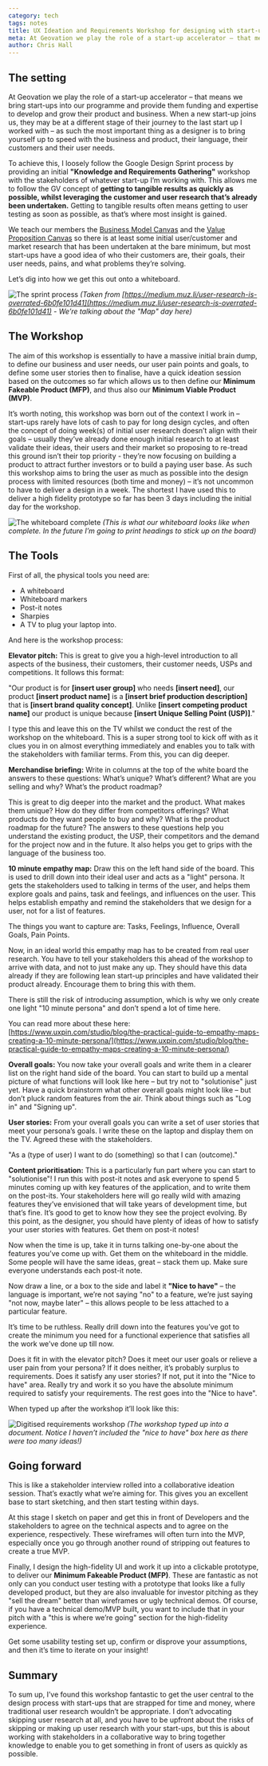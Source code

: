 ```yaml
---
category: tech
tags: notes
title: UX Ideation and Requirements Workshop for designing with start-ups
meta: At Geovation we play the role of a start-up accelerator – that means we bring start-ups into our programme and provide them funding and expertise to develop and grow their product and business. The most important thing as a designer is to bring yourself up to speed with the business and product, their language, their customers and their user needs.
author: Chris Hall
---
```


## The setting

At Geovation we play the role of a start-up accelerator – that means we bring start-ups into our programme and provide them funding and expertise to develop and grow their product and business. When a new start-up joins us, they may be at a different stage of their journey to the last start up I worked with – as such the most important thing as a designer is to bring yourself up to speed with the business and product, their language, their customers and their user needs.

To achieve this, I loosely follow the Google Design Sprint process by providing an initial **"Knowledge and Requirements Gathering"** workshop with the stakeholders of whatever start-up I’m working with. This allows me to follow the GV concept of **getting to tangible results as quickly as possible, whilst leveraging the customer and user research that’s already been undertaken.** Getting to tangible results often means getting to user testing as soon as possible, as that’s where most insight is gained.

We teach our members the [Business Model Canvas](https://strategyzer.com/canvas/business-model-canvas) and the [Value Proposition Canvas](https://strategyzer.com/canvas/value-proposition-canvas) so there is at least some initial user/customer and market research that has been undertaken at the bare minimum, but most start-ups have a good idea of who their customers are, their goals, their user needs, pains, and what problems they’re solving.

Let’s dig into how we get this out onto a whiteboard.

![The sprint process](/assets/sprint.jpg)
*(Taken from [https://medium.muz.li/user-research-is-overrated-6b0fe101d41](https://medium.muz.li/user-research-is-overrated-6b0fe101d41) - We’re talking about the "Map" day here)*

## The Workshop

The aim of this workshop is essentially to have a massive initial brain dump, to define our business and user needs, our user pain points and goals, to define some user stories then to finalise, have a quick ideation session based on the outcomes so far which allows us to then define our **Minimum Fakeable Product (MFP)**, and thus also our **Minimum Viable Product (MVP)**.

It’s worth noting, this workshop was born out of the context I work in – start-ups rarely have lots of cash to pay for long design cycles, and often the concept of doing week(s) of initial user research doesn’t align with their goals – usually they’ve already done enough initial research to at least validate their ideas, their users and their market so proposing to re-tread this ground isn’t their top priority - they’re now focusing on building a product to attract further investors or to build a paying user base. As such this workshop aims to bring the user as much as possible into the design process with limited resources (both time and money) – it’s not uncommon to have to deliver a design in a week. The shortest I have used this to deliver a high fidelity prototype so far has been 3 days including the initial day for the workshop.

![The whiteboard complete](/assets/whiteboard.jpg)
*(This is what our whiteboard looks like when complete. In the future I’m going to print headings to stick up on the board)*

## The Tools

First of all, the physical tools you need are:

* A whiteboard
* Whiteboard markers
* Post-it notes
* Sharpies
* A TV to plug your laptop into.

And here is the workshop process:

**Elevator pitch:** This is great to give you a high-level introduction to all aspects of the business, their customers, their customer needs, USPs and competitions. It follows this format:

"Our product is for **[insert user group]** who needs **[insert need]**, our product **[insert product name]** is a **[insert brief production description]** that is **[insert brand quality concept]**. Unlike **[insert competing product name]** our product is unique because **[insert Unique Selling Point (USP)]**."

I type this and leave this on the TV whilst we conduct the rest of the workshop on the whiteboard. This is a super strong tool to kick off with as it clues you in on almost everything immediately and enables you to talk with the stakeholders with familiar terms. From this, you can dig deeper.

**Merchandise briefing:** Write in columns at the top of the white board the answers to these questions: What’s unique? What’s different? What are you selling and why? What’s the product roadmap?

This is great to dig deeper into the market and the product. What makes them unique? How do they differ from competitors offerings? What products do they want people to buy and why? What is the product roadmap for the future? The answers to these questions help you understand the existing product, the USP, their competitors and the demand for the project now and in the future. It also helps you get to grips with the language of the business too.

**10 minute empathy map:** Draw this on the left hand side of the board. This is used to drill down into their ideal user and acts as a "light" persona. It gets the stakeholders used to talking in terms of the user, and helps them explore goals and pains, task and feelings, and influences on the user. This helps establish empathy and remind the stakeholders that we design for a user, not for a list of features.

The things you want to capture are: Tasks, Feelings, Influence, Overall Goals, Pain Points.

Now, in an ideal world this empathy map has to be created from real user research. You have to tell your stakeholders this ahead of the workshop to arrive with data, and not to just make any up. They should have this data already if they are following lean start-up principles and have validated their product already. Encourage them to bring this with them.

There is still the risk of introducing assumption, which is why we only create one light "10 minute persona" and don’t spend a lot of time here.

You can read more about these here: [https://www.uxpin.com/studio/blog/the-practical-guide-to-empathy-maps-creating-a-10-minute-persona/](https://www.uxpin.com/studio/blog/the-practical-guide-to-empathy-maps-creating-a-10-minute-persona/)

**Overall goals:** You now take your overall goals and write them in a clearer list on the right hand side of the board. You can start to build up a mental picture of what functions will look like here – but try not to "solutionise" just yet. Have a quick brainstorm what other overall goals might look like – but don’t pluck random features from the air. Think about things such as "Log in" and "Signing up".

**User stories:** From your overall goals you can write a set of user stories that meet your persona’s goals. I write these on the laptop and display them on the TV. Agreed these with the stakeholders.

"As a (type of user) I want to do (something) so that I can (outcome)."

**Content prioritisation:** This is a particularly fun part where you can start to "solutionise"! I run this with post-it notes and ask everyone to spend 5 minutes coming up with key features of the application, and to write them on the post-its. Your stakeholders here will go really wild with amazing features they’ve envisioned that will take years of development time, but that’s fine. It’s good to get to know how they see the project evolving. By this point, as the designer, you should have plenty of ideas of how to satisfy your user stories with features. Get them on post-it notes!

Now when the time is up, take it in turns talking one-by-one about the features you’ve come up with. Get them on the whiteboard in the middle. Some people will have the same ideas, great – stack them up. Make sure everyone understands each post-it note.

Now draw a line, or a box to the side and label it **"Nice to have"** – the language is important, we’re not saying "no" to a feature, we’re just saying "not now, maybe later" – this allows people to be less attached to a particular feature.

It’s time to be ruthless. Really drill down into the features you’ve got to create the minimum you need for a functional experience that satisfies all the work we’ve done up till now.

Does it fit in with the elevator pitch? Does it meet our user goals or relieve a user pain from your persona? If it does neither, it’s probably surplus to requirements. Does it satisfy any user stories? If not, put it into the "Nice to have" area. Really try and work it so you have the absolute minimum required to satisfy your requirements. The rest goes into the "Nice to have".

When typed up after the workshop it’ll look like this:

![Digitised requirements workshop](/assets/UXReq.jpg)
*(The workshop typed up into a document. Notice I haven’t included the "nice to have" box here as there were too many ideas!)*

## Going forward

This is like a stakeholder interview rolled into a collaborative ideation session. That’s exactly what we’re aiming for. This gives you an excellent base to start sketching, and then start testing within days.

At this stage I sketch on paper and get this in front of Developers and the stakeholders to agree on the technical aspects and to agree on the experience, respectively. These wireframes will often turn into the MVP, especially once you go through another round of stripping out features to create a true MVP.

Finally, I design the high-fidelity UI and work it up into a clickable prototype, to deliver our **Minimum Fakeable Product (MFP)**. These are fantastic as not only can you conduct user testing with a prototype that looks like a fully developed product, but they are also invaluable for investor pitching as they "sell the dream" better than wireframes or ugly technical demos. Of course, if you have a technical demo/MVP built, you want to include that in your pitch with a "this is where we’re going" section for the high-fidelity experience.

Get some usability testing set up, confirm or disprove your assumptions, and then it’s time to iterate on your insight!

## Summary

To sum up, I’ve found this workshop fantastic to get the user central to the design process with start-ups that are strapped for time and money, where traditional user research wouldn’t be appropriate. I don’t advocating skipping user research at all, and you have to be upfront about the risks of skipping or making up user research with your start-ups, but this is about working with stakeholders in a collaborative way to bring together knowledge to enable you to get something in front of users as quickly as possible.
